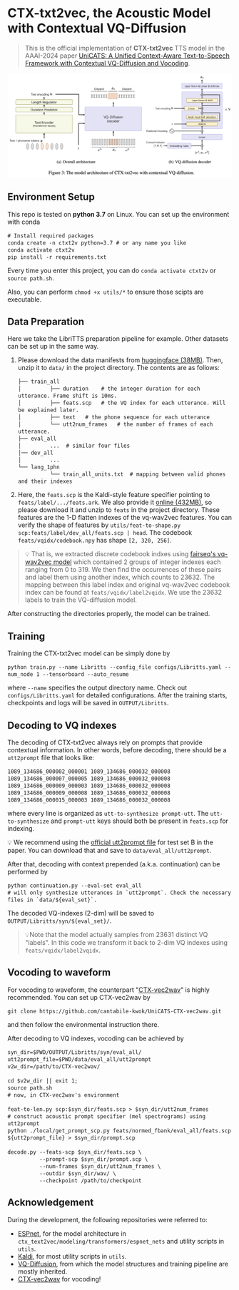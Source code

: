 # CTX-txt2vec, the Acoustic Model with Contextual VQ-Diffusion
> This is the official implementation of **CTX-txt2vec** TTS model in the AAAI-2024 paper [UniCATS: A Unified Context-Aware Text-to-Speech Framework with Contextual VQ-Diffusion and Vocoding](https://arxiv.org/abs/2306.07547).

![main](asset/main.png)

## Environment Setup

This repo is tested on **python 3.7** on Linux. You can set up the environment with conda
```shell
# Install required packages
conda create -n ctxt2v python=3.7 # or any name you like
conda activate ctxt2v
pip install -r requirements.txt
```

Every time you enter this project, you can do `conda activate ctxt2v` or `source path.sh`.

Also, you can perform `chmod +x utils/*` to ensure those scipts are executable.

## Data Preparation
Here we take the LibriTTS preparation pipeline for example. Other datasets can be set up in the same way.

1. Please download the data manifests from [huggingface (38MB)](https://huggingface.co/datasets/cantabile-kwok/libritts-all-kaldi-data/resolve/main/data_ctxt2v.zip).
    Then, unzip it to `data/` in the project directory. The contents are as follows:
    ```
    ├── train_all
    │         ├── duration    # the integer duration for each utterance. Frame shift is 10ms.
    │         ├── feats.scp   # the VQ index for each utterance. Will be explained later.
    │         ├── text   # the phone sequence for each utterance
    │         └── utt2num_frames   # the number of frames of each utterance.
    ├── eval_all
    │         ...  # similar four files
    │── dev_all
    │         ...
    └── lang_1phn
              └── train_all_units.txt  # mapping between valid phones and their indexes
    ```
2. Here, the `feats.scp` is the Kaldi-style feature specifier pointing to `feats/label/.../feats.ark`.
   We also provide it [online (432MB)](https://huggingface.co/datasets/cantabile-kwok/libritts-all-kaldi-data/resolve/main/feats_ctxt2v.zip), so please download it and unzip to `feats` in the project directory.
   These features are the 1-D flatten indexes of the vq-wav2vec features. You can verify the shape of features by `utils/feat-to-shape.py scp:feats/label/dev_all/feats.scp | head`. The codebook `feats/vqidx/codebook.npy` has shape `[2, 320, 256]`.
> 💡 That is, we extracted discrete codebook indxes using [fairseq's vq-wav2vec model](https://github.com/facebookresearch/fairseq/tree/main/examples/wav2vec#vq-wav2vec) which contained 2 groups of integer indexes each ranging from 0 to 319.
   We then find the occurrences of these pairs and label them using another index, which counts to 23632. The mapping between this label index and original vq-wav2vec codebook index can be found at `feats/vqidx/label2vqidx`. We use the 23632 labels to train the VQ-diffusion model.

After constructing the directories properly, the model can be trained.

## Training

Training the CTX-txt2vec model can be simply done by

```shell
python train.py --name Libritts --config_file configs/Libritts.yaml --num_node 1 --tensorboard --auto_resume
```
where `--name` specifies the output directory name. Check out `configs/Libritts.yaml` for detailed configurations.
After the training starts, checkpoints and logs will be saved in `OUTPUT/Libritts`.

## Decoding to VQ indexes
The decoding of CTX-txt2vec always rely on prompts that provide contextual information. In other words, before decoding, there should be a `utt2prompt` file that looks like:
```text
1089_134686_000002_000001 1089_134686_000032_000008
1089_134686_000007_000005 1089_134686_000032_000008
1089_134686_000009_000003 1089_134686_000032_000008
1089_134686_000009_000008 1089_134686_000032_000008
1089_134686_000015_000003 1089_134686_000032_000008
```
where every line is organized as `utt-to-synthesize prompt-utt`.
The `utt-to-synthesize` and `prompt-utt` keys should both be present in `feats.scp` for indexing.

💡 We recommend using the [official utt2prompt file](https://cpdu.github.io/unicats/resources/testsetB_utt2prompt) for test set B in the paper.
You can download that and save to `data/eval_all/utt2prompt`.

After that, decoding with context prepended (a.k.a. continuation) can be performed by
```shell
python continuation.py --eval-set eval_all
# will only synthesize utterances in `utt2prompt`. Check the necessary files in `data/${eval_set}`.
```
The decoded VQ-indexes (2-dim) will be saved to `OUTPUT/Libritts/syn/${eval_set}/`.

> 💡Note that the model actually samples from 23631 distinct VQ "labels". In this code we transform it back to 2-dim VQ indexes using `feats/vqidx/label2vqidx`.

## Vocoding to waveform
For vocoding to waveform, the counterpart "[CTX-vec2wav](https://github.com/cantabile-kwok/UniCATS-CTX-vec2wav)" is highly recommended.
You can set up CTX-vec2wav by
```shell
git clone https://github.com/cantabile-kwok/UniCATS-CTX-vec2wav.git
```
and then follow the environmental instruction there.

After decoding to VQ indexes, vocoding can be achieved by
```shell
syn_dir=$PWD/OUTPUT/Libritts/syn/eval_all/
utt2prompt_file=$PWD/data/eval_all/utt2prompt
v2w_dir=/path/to/CTX-vec2wav/

cd $v2w_dir || exit 1;
source path.sh
# now, in CTX-vec2wav's environment

feat-to-len.py scp:$syn_dir/feats.scp > $syn_dir/utt2num_frames
# construct acoustic prompt specifier (mel spectrograms) using utt2prompt
python ./local/get_prompt_scp.py feats/normed_fbank/eval_all/feats.scp ${utt2prompt_file} > $syn_dir/prompt.scp

decode.py --feats-scp $syn_dir/feats.scp \
          --prompt-scp $syn_dir/prompt.scp \
          --num-frames $syn_dir/utt2num_frames \
          --outdir $syn_dir/wav/ \
          --checkpoint /path/to/checkpoint
```

## Acknowledgement
During the development, the following repositories were referred to:
* [ESPnet](https://github.com/espnet/espnet), for the model architecture in `ctx_text2vec/modeling/transformers/espnet_nets` and utility scripts in `utils`.
* [Kaldi](https://github.com/kaldi-asr/kaldi), for most utility scripts in `utils`.
* [VQ-Diffusion](https://github.com/microsoft/VQ-Diffusion), from which the model structures and training pipeline are mostly inherited.
* [CTX-vec2wav](https://github.com/cantabile-kwok/UniCATS-CTX-vec2wav) for vocoding!
